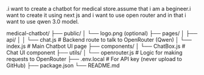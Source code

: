 .i want to create a chatbot for medical store.assume that i am a begineer.i want to create it using next js and i want to use open router and in that i want to use qwen 3.0 model.


medical-chatbot/
├── public/
│   └── logo.png (optional)
├── pages/
│   ├── api/
│   │   └── chat.js        # Backend route to talk to OpenRouter (Qwen)
│   └── index.js           # Main Chatbot UI page
├── components/
│   └── ChatBox.js         # Chat UI component
├── utils/
│   └── openrouter.js      # Logic for making requests to OpenRouter
├── .env.local             # For API key (never upload to GitHub)
├── package.json
└── README.md
